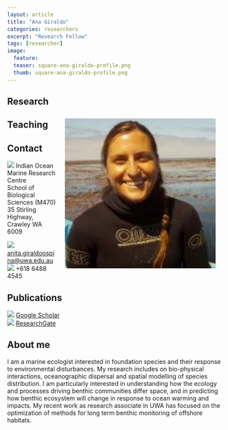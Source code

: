 ```yaml
---
layout: article
title: "Ana Giraldo"
categories: researchers
excerpt: "Research Fellow"
tags: [researcher]
image:
  feature: 
  teaser: square-ana-giraldo-profile.png
  thumb: square-ana-giraldo-profile.png
---
```

## Research

<img class="philprofile" src='/images/square-ana-giraldo-profile.png' align='right' width="350" hspace="20" vspace="10">


## Teaching


## Contact
<img src='/images/icons/building-regular.svg' width="15px"> Indian Ocean Marine Research Centre <br>
School of Biological Sciences (M470)<br>
35 Stirling Highway, Crawley WA 6009

<img src='/images/icons/envelope-regular.svg' width="15px"> <a href="mailto:anita.giraldoospina@uwa.edu.au"> anita.giraldoospina@uwa.edu.au</a><br>
<img src='/images/icons/phone-solid.svg' width="15px"> +618 6488 4545</p>

## Publications
<img src='/images/icons/google-brands.svg' width="15px"> <a href="https://scholar.google.com.au/citations?hl=en&view_op=list_works&gmla=AJsN-F4bVWea9f9_SKiFik7fX7EHn9fnGZUhQAiRD5sBRDcZgRCshPLrpxKmild45czAUw06qlLfxWDgNIimdWv8hdrZoctA3TBR-p8cvvFc_t0qH0_YTDzIWQ2fLrA6OVddp6zsd7DEaXUorOPIXjk9K78qXiiVVQ&user=OwAhj3sAAAAJ">Google Scholar</a><br>
<img src='/images/icons/researchgate-brands.svg' width="15px"> <a href="https://www.researchgate.net/profile/Ana_Giraldo8"> ResearchGate</a><br>

## About me
I am a marine ecologist interested in foundation species and their response to environmental disturbances. My research includes on bio-physical interactions, oceanographic dispersal and spatial modelling of species distribution. I am particularly interested in understanding how the ecology and processes driving benthic communities differ space, and in predicting how benthic ecosystem will change in response to ocean warming and impacts. My recent work as research associate in UWA has focused on the optimization of methods for long term benthic monitoring of offshore habitats.
